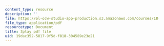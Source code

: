 ```yaml
---
content_type: resource
description: ''
file: https://ol-ocw-studio-app-production.s3.amazonaws.com/courses/18-03sc-differential-equations-fall-2011/19dac35258179f5df818304589e23e21_MCrDzhpu3-s.pdf
file_type: application/pdf
resourcetype: Document
title: 3play pdf file
uid: 19dac352-5817-9f5d-f818-304589e23e21
---
```

